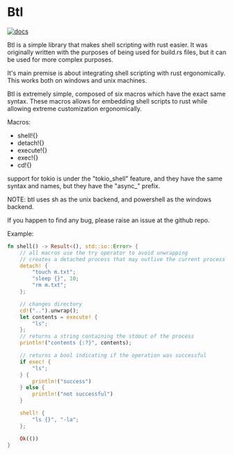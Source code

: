 # Btl

[![docs](https://docs.rs/btl/badge.svg?version=0.2.4)](https://crates.io/crates/btl)

Btl is a simple library that makes shell scripting with rust easier.
It was originally written with the purposes of being used for build.rs files,
but it can be used for more complex purposes.

It's main premise is about integrating shell scripting with rust ergonomically.
This works both on windows and unix machines.

Btl is extremely simple, composed of six macros which have the exact same syntax.
These macros allows for embedding shell scripts to rust while allowing extreme
customization ergonomically.

Macros:

- shell!{}
- detach!{}
- execute!{}
- exec!{}
- cd!{}

support for tokio is under the "tokio_shell" feature, and they have the same syntax and names, but they have the "async_" prefix.

NOTE:
btl uses sh as the unix backend, and powershell as the windows backend.

If you happen to find any bug, please raise an issue at the github repo.

Example:

```rust
fn shell() -> Result<(), std::io::Error> {
    // all macros use the try operator to avoid unwrapping
    // creates a detached process that may outlive the current process
    detach! {
        "touch m.txt";
        "sleep {}", 10;
        "rm m.txt";
    };

    // changes directory
    cd!("..").unwrap();
    let contents = execute! {
        "ls";
    };
    // returns a string containing the stdout of the process
    println!("contents {:?}", contents);

    // returns a bool indicating if the operation was successful
    if exec! {
        "ls";
    } {
        println!("success")
    } else {
        println!("not successful")
    }

    shell! {
        "ls {}", "-la";
    };

    Ok(())
}
```

